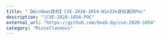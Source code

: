 ```yaml
---
title: "【Windows提权】CVE-2020-1054-Win32k提权漏洞Poc"
description: "|CVE-2020-1054-POC"
external_url: "https://github.com/0xeb-bp/cve-2020-1054"
category: "Miscellaneous"
---
```

